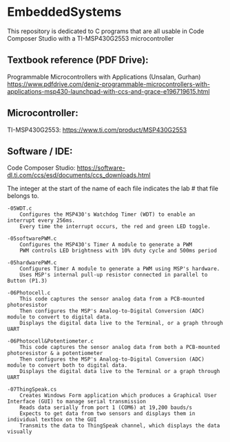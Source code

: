 # EmbeddedSystems
This repository is dedicated to C programs that are all usable in Code Composer Studio with a TI-MSP430G2553 microcontroller

## Textbook reference (PDF Drive):
Programmable Microcontrollers with Applications (Unsalan, Gurhan) https://www.pdfdrive.com/deniz-programmable-microcontrollers-with-applications-msp430-launchpad-with-ccs-and-grace-e196719615.html

## Microcontroller:
TI-MSP430G2553: https://www.ti.com/product/MSP430G2553

## Software / IDE:
Code Composer Studio: https://software-dl.ti.com/ccs/esd/documents/ccs_downloads.html

The integer at the start of the name of each file indicates the lab # that file belongs to.

    -05WDT.c 
        Configures the MSP430's Watchdog Timer (WDT) to enable an interrupt every 256ms.
        Every time the interrupt occurs, the red and green LED toggle.
    
    -05softwarePWM.c
        Configures the MSP430's Timer A module to generate a PWM
        PWM controls LED brightness with 10% duty cycle and 500ms period
        
    -05hardwarePWM.c
        Configures Timer A module to generate a PWM using MSP's hardware.
        Uses MSP's internal pull-up resistor connected in parallel to Button (P1.3)

    -06Photocell.c
        This code captures the sensor analog data from a PCB-mounted photoresistor
        Then configures the MSP's Analog-to-Digital Conversion (ADC) module to convert to digital data.
        Displays the digital data live to the Terminal, or a graph through UART
    
    -06Photocell&Potentiometer.c
        This code captures the sensor analog data from both a PCB-mounted photoresistor & a potentiometer
        Then configures the MSP's Analog-to-Digital Conversion (ADC) module to convert both to digital data.
        Displays the digital data live to the Terminal or a graph through UART
        
    -07ThingSpeak.cs
        Creates Windows Form application which produces a Graphical User Interface (GUI) to manage serial transmission
        Reads data serially from port 1 (COM6) at 19,200 bauds/s
        Expects to get data from two sensors and displays them in individual textbox on the GUI
        Transmits the data to ThingSpeak channel, which displays the data visually
        
    
